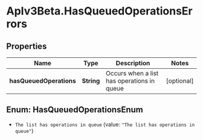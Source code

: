 # ApIv3Beta.HasQueuedOperationsErrors

## Properties

Name | Type | Description | Notes
------------ | ------------- | ------------- | -------------
**hasQueuedOperations** | **String** | Occurs when a list has operations in queue | [optional] 



## Enum: HasQueuedOperationsEnum


* `The list has operations in queue` (value: `"The list has operations in queue"`)





